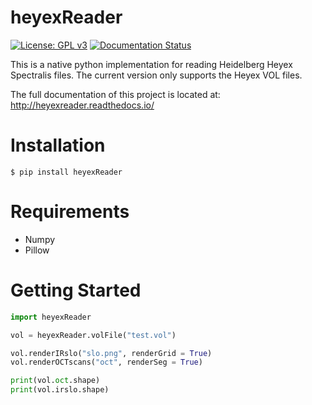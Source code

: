 # heyexReader
[![License: GPL v3](https://img.shields.io/badge/License-GPLv3-blue.svg)](https://www.gnu.org/licenses/gpl-3.0)
[![Documentation Status](https://readthedocs.org/projects/heyexreader/badge/?version=latest)](https://heyexreader.readthedocs.io/en/latest/?badge=latest)

This is a native python implementation for reading Heidelberg Heyex
Spectralis files. The current version only supports the Heyex VOL files.

The full documentation of this project is located at: 
<http://heyexreader.readthedocs.io/>

# Installation

    $ pip install heyexReader

# Requirements

  - Numpy
  - Pillow

# Getting Started

``` python
import heyexReader

vol = heyexReader.volFile("test.vol")

vol.renderIRslo("slo.png", renderGrid = True)
vol.renderOCTscans("oct", renderSeg = True)

print(vol.oct.shape)
print(vol.irslo.shape)
```
